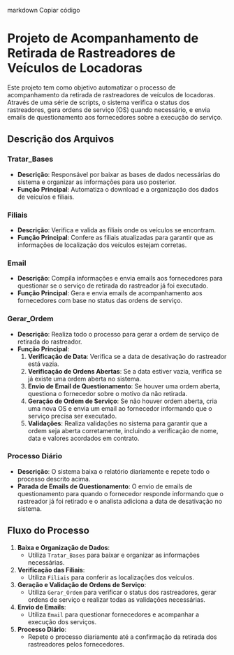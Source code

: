 markdown
Copiar código
# Projeto de Acompanhamento de Retirada de Rastreadores de Veículos de Locadoras

Este projeto tem como objetivo automatizar o processo de acompanhamento da retirada de rastreadores de veículos de locadoras. Através de uma série de scripts, o sistema verifica o status dos rastreadores, gera ordens de serviço (OS) quando necessário, e envia emails de questionamento aos fornecedores sobre a execução do serviço.

## Descrição dos Arquivos

### Tratar_Bases
- **Descrição**: Responsável por baixar as bases de dados necessárias do sistema e organizar as informações para uso posterior.
- **Função Principal**: Automatiza o download e a organização dos dados de veículos e filiais.

### Filiais
- **Descrição**: Verifica e valida as filiais onde os veículos se encontram.
- **Função Principal**: Confere as filiais atualizadas para garantir que as informações de localização dos veículos estejam corretas.

### Email
- **Descrição**: Compila informações e envia emails aos fornecedores para questionar se o serviço de retirada do rastreador já foi executado.
- **Função Principal**: Gera e envia emails de acompanhamento aos fornecedores com base no status das ordens de serviço.

### Gerar_Ordem
- **Descrição**: Realiza todo o processo para gerar a ordem de serviço de retirada do rastreador.
- **Função Principal**: 
  1. **Verificação de Data**: Verifica se a data de desativação do rastreador está vazia.
  2. **Verificação de Ordens Abertas**: Se a data estiver vazia, verifica se já existe uma ordem aberta no sistema.
  3. **Envio de Email de Questionamento**: Se houver uma ordem aberta, questiona o fornecedor sobre o motivo da não retirada.
  4. **Geração de Ordem de Serviço**: Se não houver ordem aberta, cria uma nova OS e envia um email ao fornecedor informando que o serviço precisa ser executado.
  5. **Validações**: Realiza validações no sistema para garantir que a ordem seja aberta corretamente, incluindo a verificação de nome, data e valores acordados em contrato.

### Processo Diário
- **Descrição**: O sistema baixa o relatório diariamente e repete todo o processo descrito acima.
- **Parada de Emails de Questionamento**: O envio de emails de questionamento para quando o fornecedor responde informando que o rastreador já foi retirado e o analista adiciona a data de desativação no sistema.

## Fluxo do Processo

1. **Baixa e Organização de Dados**:
    - Utiliza `Tratar_Bases` para baixar e organizar as informações necessárias.
2. **Verificação das Filiais**:
    - Utiliza `Filiais` para conferir as localizações dos veículos.
3. **Geração e Validação de Ordens de Serviço**:
    - Utiliza `Gerar_Ordem` para verificar o status dos rastreadores, gerar ordens de serviço e realizar todas as validações necessárias.
4. **Envio de Emails**:
    - Utiliza `Email` para questionar fornecedores e acompanhar a execução dos serviços.
5. **Processo Diário**:
    - Repete o processo diariamente até a confirmação da retirada dos rastreadores pelos fornecedores.

